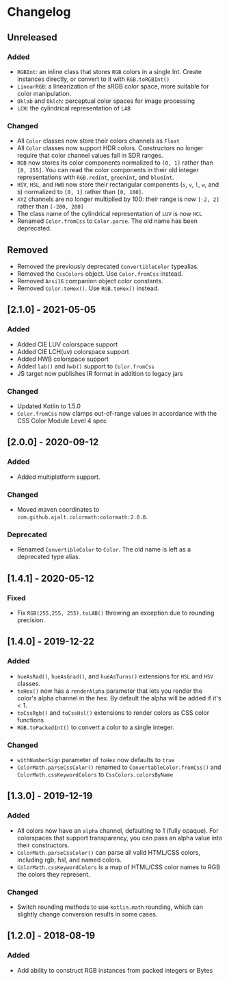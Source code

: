 # Changelog

## Unreleased

### Added
- `RGBInt`: an inline class that stores `RGB` colors in a single Int. Create instances directly, or convert to it with `RGB.toRGBInt()`
- `LinearRGB`: a linearization of the sRGB color space, more suitable for color manipulation.
- `Oklab` and `Oklch`: perceptual color spaces for image processing
- `LCH`: the cylindrical representation of `LAB`

### Changed

- All `Color` classes now store their colors channels as `Float`
- All `Color` classes now support HDR colors. Constructors no longer require that color channel values fall in SDR ranges.
- `RGB` now stores its color components normalized to `[0, 1]` rather than `[0, 255]`. You can read the color components in their old integer representations with `RGB.redInt`, `greenInt`, and `blueInt`.
- `HSV`, `HSL`, and `HWB` now store their rectangular components (`s`, `v`, `l`, `w`, and `b`) normalized to `[0, 1]` rather than `[0, 100]`.
- `XYZ` channels are no longer multiplied by 100: their range is now `[-2, 2]` rather than `[-200, 200]`
- The class name of the cylindrical representation of `LUV` is now `HCL`
- Renamed `Color.fromCss` to `Color.parse`. The old name has been deprecated.

## Removed

- Removed the previously deprecated `ConvertibleColor` typealias.
- Removed the `CssColors` object. Use `Color.fromCss` instead. 
- Removed `Ansi16` companion object color constants.
- Removed `Color.toHex()`. Use `RGB.toHex()` instead.

## [2.1.0] - 2021-05-05
### Added
- Added CIE LUV colorspace support
- Added CIE LCH(uv) colorspace support
- Added HWB colorspace support
- Added `lab()` and `hwb()` support to `Color.fromCss`
- JS target now publishes IR format in addition to legacy jars

### Changed
- Updated Kotlin to 1.5.0
- `Color.fromCss` now clamps out-of-range values in accordance with the CSS Color Module Level 4 spec


## [2.0.0] - 2020-09-12
### Added
- Added multiplatform support.

### Changed
- Moved maven coordinates to `com.github.ajalt.colormath:colormath:2.0.0`.

### Deprecated
- Renamed `ConvertibleColor` to `Color`. The old name is left as a deprecated type alias.

## [1.4.1] - 2020-05-12
### Fixed
- Fix `RGB(255,255, 255).toLAB()` throwing an exception due to rounding precision.

## [1.4.0] - 2019-12-22
### Added
- `hueAsRad()`, `hueAsGrad()`, and `hueAsTurns()` extensions for `HSL` and `HSV` classes.
- `toHex()` now has a `renderAlpha` parameter that lets you render the color's alpha channel in the hex. By default the alpha will be added if it's < 1.
- `toCssRgb()` and `toCssHsl()` extensions to render colors as CSS color functions
- `RGB.toPackedInt()` to convert a color to a single integer.

### Changed
- `withNumberSign` parameter of `toHex` now defaults to `true`
- `ColorMath.parseCssColor()` renamed to `ConvertableColor.fromCss()` and `ColorMath.cssKeywordColors` to `CssColors.colorsByName`


## [1.3.0] - 2019-12-19
### Added
- All colors now have an `alpha` channel, defaulting to 1 (fully opaque). For colorspaces that support transparency, you can pass an alpha value into their constructors.
- `ColorMath.parseCssColor()` can parse all valid HTML/CSS colors, including rgb, hsl, and named colors.
- `ColorMath.cssKeywordColors` is a map of HTML/CSS color names to RGB the colors they represent.

### Changed
- Switch rounding methods to use `kotlin.math` rounding, which can slightly change conversion results in some cases.


## [1.2.0] - 2018-08-19
### Added
- Add ability to construct RGB instances from packed integers or Bytes

